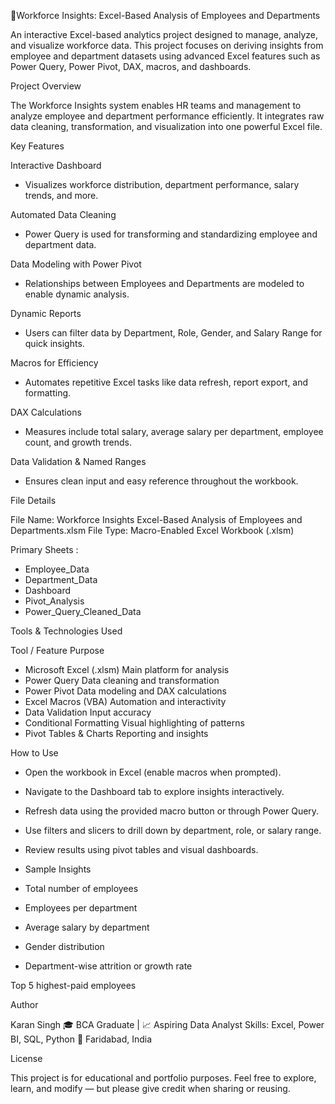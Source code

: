 💼Workforce Insights: Excel-Based Analysis of Employees and Departments

An interactive Excel-based analytics project designed to manage, analyze, and visualize workforce data. This project focuses on deriving insights from employee and department datasets using advanced Excel features such as Power Query, Power Pivot, DAX, macros, and dashboards.

Project Overview

The Workforce Insights system enables HR teams and management to analyze employee and department performance efficiently. It integrates raw data cleaning, transformation, and visualization into one powerful Excel file.

Key Features

Interactive Dashboard
- Visualizes workforce distribution, department performance, salary trends, and more.

Automated Data Cleaning
- Power Query is used for transforming and standardizing employee and department data.

Data Modeling with Power Pivot
- Relationships between Employees and Departments are modeled to enable dynamic analysis.

Dynamic Reports
- Users can filter data by Department, Role, Gender, and Salary Range for quick insights.

Macros for Efficiency
- Automates repetitive Excel tasks like data refresh, report export, and formatting.

DAX Calculations
- Measures include total salary, average salary per department, employee count, and growth trends.

Data Validation & Named Ranges
- Ensures clean input and easy reference throughout the workbook.

File Details

File Name: Workforce Insights Excel-Based Analysis of Employees and Departments.xlsm
File Type: Macro-Enabled Excel Workbook (.xlsm)

Primary Sheets :

- Employee_Data
- Department_Data
- Dashboard
- Pivot_Analysis
- Power_Query_Cleaned_Data

Tools & Technologies Used

Tool / Feature	Purpose

- Microsoft Excel (.xlsm)	Main platform for analysis
- Power Query	Data cleaning and transformation
- Power Pivot	Data modeling and DAX calculations
- Excel Macros (VBA)	Automation and interactivity
- Data Validation	Input accuracy
- Conditional Formatting	Visual highlighting of patterns
- Pivot Tables & Charts	Reporting and insights

How to Use

- Open the workbook in Excel (enable macros when prompted).

- Navigate to the Dashboard tab to explore insights interactively.

- Refresh data using the provided macro button or through Power Query.

- Use filters and slicers to drill down by department, role, or salary range.

- Review results using pivot tables and visual dashboards.

- Sample Insights 

- Total number of employees

- Employees per department

- Average salary by department

- Gender distribution

- Department-wise attrition or growth rate

Top 5 highest-paid employees

Author

Karan Singh
🎓 BCA Graduate | 📈 Aspiring Data Analyst
Skills: Excel, Power BI, SQL, Python
📍 Faridabad, India

License

This project is for educational and portfolio purposes.
Feel free to explore, learn, and modify — but please give credit when sharing or reusing.
